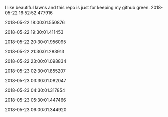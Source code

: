 I like beautiful lawns and this repo is just for keeping my github green.
2018-05-22 16:52:52.477916

2018-05-22 18:00:01.550876

2018-05-22 19:30:01.411453

2018-05-22 20:30:01.956095

2018-05-22 21:30:01.283913

2018-05-22 23:00:01.098834

2018-05-23 02:30:01.855207

2018-05-23 03:30:01.082047

2018-05-23 04:30:01.317854

2018-05-23 05:30:01.447466

2018-05-23 06:00:01.344920


